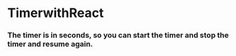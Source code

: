 # TimerwithReact
### The timer is in seconds, so you can start the timer and stop the timer and resume again.

